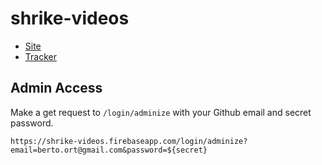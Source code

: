 # shrike-videos

- [Site](https://shrike-videos.firebaseapp.com/)
- [Tracker](https://trello.com/b/iCAmvRh9/shrike-videos)

## Admin Access

Make a get request to `/login/adminize` with your Github email and secret password.

`https://shrike-videos.firebaseapp.com/login/adminize?email=berto.ort@gmail.com&password=${secret}`
